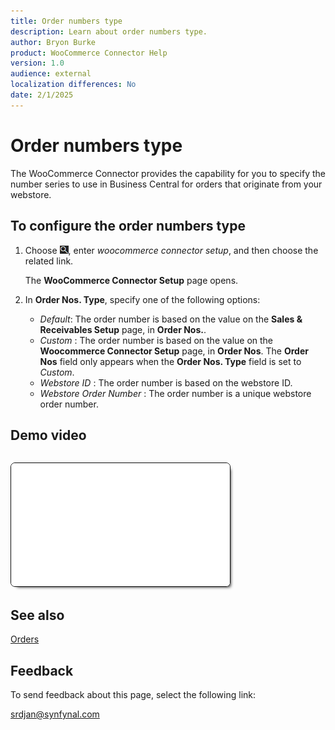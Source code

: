 ```yaml
---
title: Order numbers type
description: Learn about order numbers type.
author: Bryon Burke
product: WooCommerce Connector Help
version: 1.0
audience: external
localization differences: No
date: 2/1/2025
---
```


<!-- markdownlint-disable MD006 MD007 MD009 MD024 MD025 MD033 -->
<!--// cspell:ignore  markdownlint allowfullscreen keyframes webstore woocommerce autoplay -->

# Order numbers type

The WooCommerce Connector provides the capability for you to specify the number series to use in Business Central for orders that originate from your webstore.

## To configure the order numbers type

1. Choose ![Lightbulb that opens the Tell Me feature.](media/ui-search/search_small.png "Tell me what you want to do"), enter <i>woocommerce connector setup</i>, and then choose the related link.

   The <b>WooCommerce Connector Setup</b> page opens.

1. In <b>Order Nos. Type</b>, specify one of the following options:
     - <i>Default</i>: The order number is based on the value on the <b>Sales & Receivables Setup</b> page, in <b>Order Nos.</b>.
     - <i>Custom</i> : The order number is based on the value on the <b>Woocommerce Connector Setup</b> page, in <b>Order Nos</b>. The <b>Order Nos</b> field only appears when the <b>Order Nos. Type</b> field is set to <i>Custom</i>.
     - <i>Webstore ID</i> : The order number is based on the webstore ID.
     - <i>Webstore Order Number</i> : The order number is a unique webstore order number.

## Demo video

<iframe width="350" height="197" loading="lazy" src="media/videos/order-numbers-type/order-numbers-type.html" title="Order numbers type"  allow="accelerometer; autoplay; clipboard-write; encrypted-media; gyroscope; picture-in-picture" allowfullscreen style="border:1px solid; border-color:#0a0a0a;box-shadow:5px 5px 5px -5px #0a0a0a;border-radius:7px;margin-block-start:1em"></iframe>

## See also

[Orders](orders.md)

## Feedback

To send feedback about this page, select the following link:

[srdjan@synfynal.com](mailto:srdjan@synfynal.com?subject=Documentation%20Feedback%20Product%20Docs:%20order-numbers-type)
